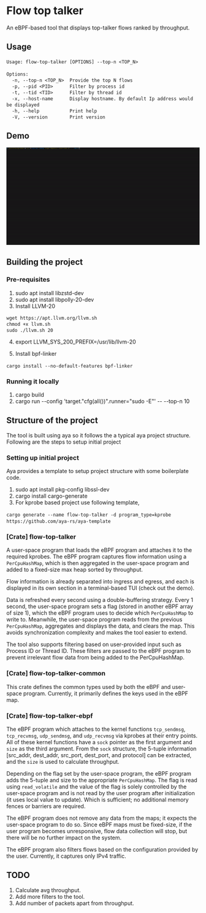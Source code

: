 # Flow top talker

An eBPF-based tool that displays top-talker flows ranked by throughput.

## Usage

```
Usage: flow-top-talker [OPTIONS] --top-n <TOP_N>

Options:
  -n, --top-n <TOP_N>  Provide the top N flows
  -p, --pid <PID>      Filter by process id
  -t, --tid <TID>      Filter by thread id
  -x, --host-name      Display hostname. By default Ip address would be displayed
  -h, --help           Print help
  -V, --version        Print version
```

## Demo

![Demo](assets/demo.gif)

## Building the project

### Pre-requisites 

1. sudo apt install libzstd-dev
2. sudo apt install libpolly-20-dev
3. Install LLVM-20

```
wget https://apt.llvm.org/llvm.sh
chmod +x llvm.sh
sudo ./llvm.sh 20
```

4. export LLVM_SYS_200_PREFIX=/usr/lib/llvm-20

5. Install bpf-linker

```cargo install --no-default-features bpf-linker```

### Running it locally

1. cargo build
2. cargo run --config 'target."cfg(all())".runner="sudo -E"' -- --top-n 10

## Structure of the project

The tool is built using aya so it follows the a typical aya project structure. Following are the steps to setup initial project

### Setting up initial project

Aya provides a template to setup project structure with some boilerplate code.

1. sudo apt install pkg-config libssl-dev
2. cargo install cargo-generate
3. For kprobe based project use following template,

```cargo generate --name flow-top-talker -d program_type=kprobe https://github.com/aya-rs/aya-template```

### [Crate] flow-top-talker

A user-space program that loads the eBPF program and attaches it to the required kprobes. The eBPF program captures flow information using a `PerCpuHashMap`, which is then aggregated in the user-space program and added to a fixed-size max heap sorted by throughput.

Flow information is already separated into ingress and egress, and each is displayed in its own section in a terminal-based TUI (check out the demo).

Data is refreshed every second using a double-buffering strategy. Every 1 second, the user-space program sets a flag (stored in another eBPF array of size 1), which the eBPF program uses to decide which `PerCpuHashMap` to write to. Meanwhile, the user-space program reads from the previous `PerCpuHashMap`, aggregates and displays the data, and clears the map. This avoids synchronization complexity and makes the tool easier to extend.

The tool also supports filtering based on user-provided input such as Process ID or Thread ID. These filters are passed to the eBPF program to prevent irrelevant flow data from being added to the PerCpuHashMap.

### [Crate] flow-top-talker-common

This crate defines the common types used by both the eBPF and user-space program. Currently, it primarily defines the keys used in the eBPF map.

### [Crate] flow-top-talker-ebpf

The eBPF program which attaches to the kernel functions `tcp_sendmsg`, `tcp_recvmsg`, `udp_sendmsg`, and `udp_recvmsg` via kprobes at their entry points. All of these kernel functions have a `sock` pointer as the first argument and `size` as the third argument. From the `sock` structure, the 5-tuple information [src_addr, dest_addr, src_port, dest_port, and protocol] can be extracted, and the `size` is used to calculate throughput.

Depending on the flag set by the user-space program, the eBPF program adds the 5-tuple and size to the appropriate `PerCpuHashMap`. The flag is read using `read_volatile` and the value of the flag is solely controlled by the user-space program and is not read by the user program after initialization (it uses local value to update). Which is sufficient; no additional memory fences or barriers are required.

The eBPF program does not remove any data from the maps; it expects the user-space program to do so. Since eBPF maps must be fixed-size, if the user program becomes unresponsive, flow data collection will stop, but there will be no further impact on the system.

The eBPF program also filters flows based on the configuration provided by the user. Currently, it captures only IPv4 traffic.

## TODO

1. Calculate avg throughput.
2. Add more filters to the tool.
3. Add number of packets apart from throughput.
